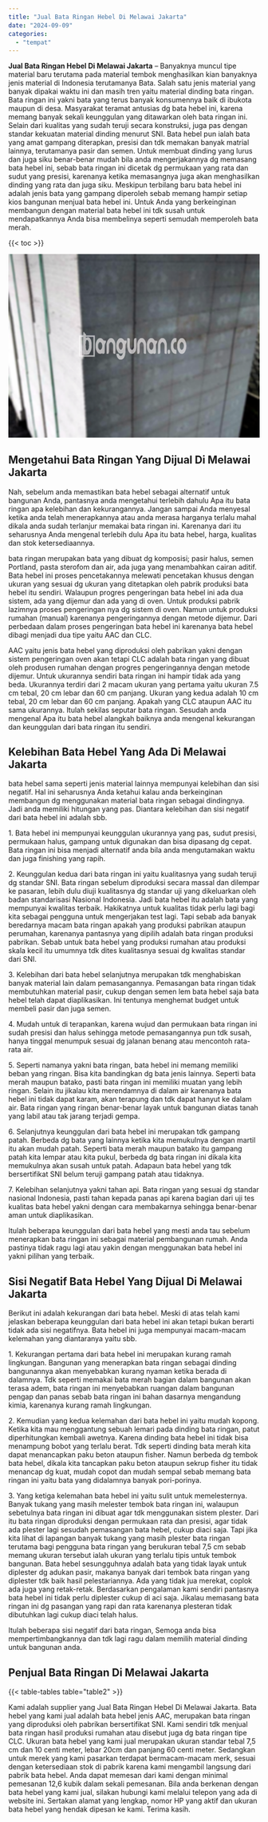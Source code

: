 ```yaml
---
title: "Jual Bata Ringan Hebel Di Melawai Jakarta"
date: "2024-09-09"
categories: 
  - "tempat"
---
```


**Jual Bata Ringan Hebel Di Melawai Jakarta** – Banyaknya muncul tipe material baru terutama pada material tembok menghasilkan kian banyaknya jenis material di Indonesia terutamanya Bata. Salah satu jenis material yang banyak dipakai waktu ini dan masih tren yaitu material dinding bata ringan. Bata ringan ini yakni bata yang terus banyak konsumennya baik di ibukota maupun di desa. Masyarakat teramat antusias dg bata hebel ini, karena memang banyak sekali keunggulan yang ditawarkan oleh bata ringan ini. Selain dari kualitas yang sudah teruji secara konstruksi, juga pas dengan standar kekuatan material dinding menurut SNI. Bata hebel pun ialah bata yang amat gampang diterapkan, presisi dan tdk memakan banyak matrial lainnya, terutamanya pasir dan semen. Untuk membuat dinding yang lurus dan juga siku benar-benar mudah bila anda mengerjakannya dg memasang bata hebel ini, sebab bata ringan ini dicetak dg permukaan yang rata dan sudut yang presisi, karenanya ketika memasangnya juga akan menghasilkan dinding yang rata dan juga siku. Meskipun terbilang baru bata hebel ini adalah jenis bata yang gampang diperoleh sebab memang hampir setiap kios bangunan menjual bata hebel ini. Untuk Anda yang berkeinginan membangun dengan material bata hebel ini tdk susah untuk mendapatkannya Anda bisa membelinya seperti semudah memperoleh bata merah.

{{< toc >}}

![Jual Bata Ringan Hebel Di Melawai Jakarta](/images/jual-hebel-murah-14.png)

## Mengetahui Bata Ringan Yang Dijual Di Melawai Jakarta

Nah, sebelum anda memastikan bata hebel sebagai alternatif untuk bangunan Anda, pantasnya anda mengetahui terlebih dahulu Apa itu bata ringan apa kelebihan dan kekurangannya. Jangan sampai Anda menyesal ketika anda telah menerapkannya atau anda merasa harganya terlalu mahal dikala anda sudah terlanjur memakai bata ringan ini. Karenanya dari itu seharusnya Anda mengenal terlebih dulu Apa itu bata hebel, harga, kualitas dan stok ketersediaannya.

bata ringan merupakan bata yang dibuat dg komposisi; pasir halus, semen Portland, pasta sterofom dan air, ada juga yang menambahkan cairan aditif. Bata hebel ini proses pencetakannya melewati pencetakan khusus dengan ukuran yang sesuai dg ukuran yang ditetapkan oleh pabrik produksi bata hebel itu sendiri. Walaupun progres pengeringan bata hebel ini ada dua sistem, ada yang dijemur dan ada yang di oven. Untuk produksi pabrik lazimnya proses pengeringan nya dg sistem di oven. Namun untuk produksi rumahan (manual) karenanya pengeringannya dengan metode dijemur. Dari perbedaan dalam proses pengeringan bata hebel ini karenanya bata hebel dibagi menjadi dua tipe yaitu AAC dan CLC.

AAC yaitu jenis bata hebel yang diproduksi oleh pabrikan yakni dengan sistem pengeringan oven akan tetapi CLC adalah bata ringan yang dibuat oleh produsen rumahan dengan progres pengeringannya dengan metode dijemur. Untuk ukurannya sendiri bata ringan ini hampir tidak ada yang beda. Ukurannya terdiri dari 2 macam ukuran yang pertama yaitu ukuran 7.5 cm tebal, 20 cm lebar dan 60 cm panjang. Ukuran yang kedua adalah 10 cm tebal, 20 cm lebar dan 60 cm panjang. Apakah yang CLC ataupun AAC itu sama ukurannya. Itulah sekilas seputar bata ringan. Sesudah anda mengenal Apa itu bata hebel alangkah baiknya anda mengenal kekurangan dan keunggulan dari bata ringan itu sendiri.

## Kelebihan Bata Hebel Yang Ada Di Melawai Jakarta

bata hebel sama seperti jenis material lainnya mempunyai kelebihan dan sisi negatif. Hal ini seharusnya Anda ketahui kalau anda berkeinginan membangun dg menggunakan material bata ringan sebagai dindingnya. Jadi anda memiliki hitungan yang pas. Diantara kelebihan dan sisi negatif dari bata hebel ini adalah sbb.

1\. Bata hebel ini mempunyai keunggulan ukurannya yang pas, sudut presisi, permukaan halus, gampang untuk digunakan dan bisa dipasang dg cepat. Bata ringan ini bisa menjadi alternatif anda bila anda mengutamakan waktu dan juga finishing yang rapih.

2\. Keunggulan kedua dari bata ringan ini yaitu kualitasnya yang sudah teruji dg standar SNI. Bata ringan sebelum diproduksi secara massal dan dilempar ke pasaran, lebih dulu diuji kualitasnya dg standar uji yang dikeluarkan oleh badan standarisasi Nasional Indonesia. Jadi bata hebel itu adalah bata yang mempunyai kwalitas terbaik. Hakikatnya untuk kualitas tidak perlu lagi bagi kita sebagai pengguna untuk mengerjakan test lagi. Tapi sebab ada banyak beredarnya macam bata ringan apakah yang produksi pabrikan ataupun perumahan, karenanya pantasnya yang dipilih adalah bata ringan produksi pabrikan. Sebab untuk bata hebel yang produksi rumahan atau produksi skala kecil itu umumnya tdk dites kualitasnya sesuai dg kwalitas standar dari SNI.

3\. Kelebihan dari bata hebel selanjutnya merupakan tdk menghabiskan banyak material lain dalam pemasangannya. Pemasangan bata ringan tidak membutuhkan material pasir, cukup dengan semen lem bata hebel saja bata hebel telah dapat diaplikasikan. Ini tentunya menghemat budget untuk membeli pasir dan juga semen.

4\. Mudah untuk di terapankan, karena wujud dan permukaan bata ringan ini sudah presisi dan halus sehingga metode pemasangannya pun tdk susah, hanya tinggal menumpuk sesuai dg jalanan benang atau mencontoh rata-rata air.

5\. Seperti namanya yakni bata ringan, bata hebel ini memang memiliki beban yang ringan. Bisa kita bandingkan dg bata jenis lainnya. Seperti bata merah maupun batako, pasti bata ringan ini memiliki muatan yang lebih ringan. Selain itu jikalau kita merendamnya di dalam air karenanya bata hebel ini tidak dapat karam, akan terapung dan tdk dapat hanyut ke dalam air. Bata ringan yang ringan benar-benar layak untuk bangunan diatas tanah yang labil atau tak jarang terjadi gempa.

6\. Selanjutnya keunggulan dari bata hebel ini merupakan tdk gampang patah. Berbeda dg bata yang lainnya ketika kita memukulnya dengan martil itu akan mudah patah. Seperti bata merah maupun batako itu gampang patah kita lempar atau kita pukul, berbeda dg bata ringan ini dikala kita memukulnya akan susah untuk patah. Adapaun bata hebel yang tdk bersertifikat SNI belum teruji gampang patah atau tidaknya.

7\. Kelebihan selanjutnya yakni tahan api. Bata ringan yang sesuai dg standar nasional Indonesia, pasti tahan kepada panas api karena bagian dari uji tes kualitas bata hebel yakni dengan cara membakarnya sehingga benar-benar aman untuk diaplikasikan.

Itulah beberapa keunggulan dari bata hebel yang mesti anda tau sebelum menerapkan bata ringan ini sebagai material pembangunan rumah. Anda pastinya tidak ragu lagi atau yakin dengan menggunakan bata hebel ini yakni pilihan yang terbaik.

## Sisi Negatif Bata Hebel Yang Dijual Di Melawai Jakarta

Berikut ini adalah kekurangan dari bata hebel. Meski di atas telah kami jelaskan beberapa keunggulan dari bata hebel ini akan tetapi bukan berarti tidak ada sisi negatifnya. Bata hebel ini juga mempunyai macam-macam kelemahan yang diantaranya yaitu sbb.

1\. Kekurangan pertama dari bata hebel ini merupakan kurang ramah lingkungan. Bangunan yang menerapkan bata ringan sebagai dinding bangunannya akan menyebabkan kurang nyaman ketika berada di dalamnya. Tdk seperti memakai bata merah bagian dalam bangunan akan terasa adem, bata ringan ini menyebabkan ruangan dalam bangunan pengap dan panas sebab bata ringan ini bahan dasarnya mengandung kimia, karenanya kurang ramah lingkungan.

2\. Kemudian yang kedua kelemahan dari bata hebel ini yaitu mudah kopong. Ketika kita mau menggantung sebuah lemari pada dinding bata ringan, patut diperhitungkan kembali awetnya. Karena dinding bata hebel ini tidak bisa menampung bobot yang terlalu berat. Tdk seperti dinding bata merah kita dapat menancapkan paku beton ataupun fisher. Namun berbeda dg tembok bata hebel, dikala kita tancapkan paku beton ataupun sekrup fisher itu tidak menancap dg kuat, mudah copot dan mudah sempal sebab memang bata ringan ini yaitu bata yang didalamnya banyak pori-porinya.

3\. Yang ketiga kelemahan bata hebel ini yaitu sulit untuk memelesternya. Banyak tukang yang masih melester tembok bata ringan ini, walaupun sebetulnya bata ringan ini dibuat agar tdk menggunakan sistem plester. Dari itu bata ringan diproduksi dengan permukaan rata dan presisi, agar tidak ada plester lagi sesudah pemasangan bata hebel, cukup diaci saja. Tapi jika kita lihat di lapangan banyak tukang yang masih plester bata ringan terutama bagi pengguna bata ringan yang berukuran tebal 7,5 cm sebab memang ukuran tersebut ialah ukuran yang terlalu tipis untuk tembok bangunan. Bata hebel sesungguhnya adalah bata yang tidak layak untuk diplester dg adukan pasir, makanya banyak dari tembok bata ringan yang diplester tdk baik hasil pelestariannya. Ada yang tidak jua merekat, coplok ada juga yang retak-retak. Berdasarkan pengalaman kami sendiri pantasnya bata hebel ini tidak perlu diplester cukup di aci saja. Jikalau memasang bata ringan ini dg pasangan yang rapi dan rata karenanya plesteran tidak dibutuhkan lagi cukup diaci telah halus.

Itulah beberapa sisi negatif dari bata ringan, Semoga anda bisa mempertimbangkannya dan tdk lagi ragu dalam memilih material dinding untuk bangunan anda.

## Penjual Bata Ringan Di Melawai Jakarta

{{< table-tables table="table2" >}}

Kami adalah supplier yang Jual Bata Ringan Hebel Di Melawai Jakarta. Bata hebel yang kami jual adalah bata hebel jenis AAC, merupakan bata ringan yang diproduksi oleh pabrikan bersertifikat SNI. Kami sendiri tdk menjual bata ringan hasil produksi rumahan atau disebut juga dg bata ringan tipe CLC. Ukuran bata hebel yang kami jual merupakan ukuran standar tebal 7,5 cm dan 10 centi meter, lebar 20cm dan panjang 60 centi meter. Sedangkan untuk merek yang kami pasarkan terdapat bermacam-macam merk, sesuai dengan ketersediaan stok di pabrik karena kami mengambil langsung dari pabrik bata hebel. Anda dapat memesan dari kami dengan minimal pemesanan 12,6 kubik dalam sekali pemesanan. Bila anda berkenan dengan bata hebel yang kami jual, silakan hubungi kami melalui telepon yang ada di website ini. Sertakan alamat yang lengkap, nomor HP yang aktif dan ukuran bata hebel yang hendak dipesan ke kami. Terima kasih.
